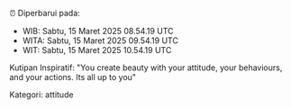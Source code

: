 ⏰ Diperbarui pada:
- WIB: Sabtu, 15 Maret 2025 08.54.19 UTC
- WITA: Sabtu, 15 Maret 2025 09.54.19 UTC
- WIT: Sabtu, 15 Maret 2025 10.54.19 UTC

Kutipan Inspiratif:
"You create beauty with your attitude, your behaviours, and your actions. Its all up to you"


Kategori: attitude

